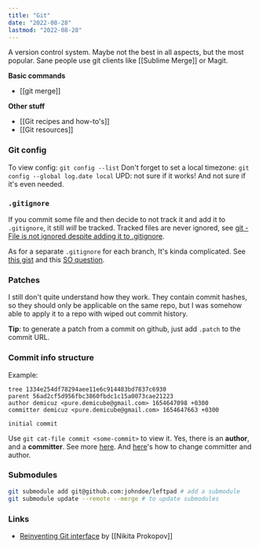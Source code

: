 ```yaml
---
title: "Git"
date: "2022-08-28"
lastmod: "2022-08-28"
---
```


A version control system. Maybe not the best in all aspects, but the most popular. Sane people use git clients like [[Sublime Merge]] or Magit.

**Basic commands**
- [[git merge]]

**Other stuff**
- [[Git recipes and how-to's]]
- [[Git resources]]

### Git config
To view config: `git config --list`
Don't forget to set a local timezone: `git config --global log.date local` UPD: not sure if it works! And not sure if it's even needed.

### `.gitignore`
If you commit some file and then decide to not track it and add it to `.gitignore`, it still *will* be tracked. Tracked files are never ignored, see [git - File is not ignored despite adding it to .gitignore](https://stackoverflow.com/questions/66716064).

As for a separate `.gitignore` for each branch, It's kinda complicated. See [this gist](https://gist.github.com/wizioo/c89847c7894ede628071) and this [SO question](https://stackoverflow.com/questions/58332148/).

### Patches
I still don't quite understand how they work. They contain commit hashes, so they should only be applicable on the same repo, but I was somehow able to apply it to a repo with wiped out commit history.

**Tip**: to generate a patch from a commit on github, just add `.patch` to the commit URL.


### Commit info structure
Example:
```
tree 1334e254df78294aee11e6c914483bd7837c6930
parent 56ad2cf5d956fbc3860fbdc1c15a0073cae21223
author demicuz <pure.demicube@gmail.com> 1654647098 +0300
committer demicuz <pure.demicube@gmail.com> 1654647663 +0300

initial commit
```

Use `git cat-file commit <some-commit>` to view it. Yes, there is an **author**, and a **committer**. See more [here](https://ivan.bessarabov.com/blog/git-author-committer). And [here](https://stackoverflow.com/questions/750172)'s how to change committer and author.

### Submodules
```bash
git submodule add git@github.com:johndoe/leftpad # add a submodule
git submodule update --remote --merge # to update submodules
```

### Links
- [Reinventing Git interface](https://tonsky.me/blog/reinventing-git-interface/) by [[Nikita Prokopov]]